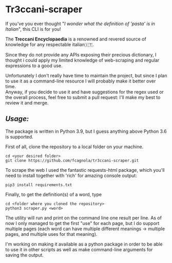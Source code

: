 # **Tr3ccani-scraper**  

If you've you ever thought "*I wonder what the definition of 'pasta' is in Italian*", this CLI is for you!  

The **Treccani Encyclopaedia** is a renowned and revered source of knowledge for any respectable italian🇮🇹.

Since they do not provide any APIs exposing their precious dictionary, I thought i could apply my limited knowledge of web-scraping and regular expressions to a good use.  

Unfortunately I don't really have time to maintain the project, but since I plan to use it as a command-line resource I will probably make it better over time.  
Anyway, if you decide to use it and have suggestions for the regex used or the overall process, feel free to submit a pull request: I'll make my best to review it and merge.  

## _Usage:_

The package is written in Python 3.9, but I guess anything above Python 3.6 is supported.

First of all, clone the repository to a local folder on your machine.

```shell
cd <your desired folder>
git clone https://github.com/fcagnola/tr3ccani-scraper.git
```

To scrape the web I used the fantastic requests-html package, which you'll need to install together with 'rich' for amazing console output:

```shell
pip3 install requirements.txt
```

Finally, to get the definition(s) of a word, type

```shell
cd <folder where you cloned the repository>
python3 scraper.py <word>
```

The utility will run and print on the command line one result per line. As of now I only managed to get the first "use" for each page, but I do support multiple pages (each word can have multiple different meanings -> multiple pages, and multiple uses for that meaning).

I'm working on making it available as a python package in order to be able to use it in other scripts as well as make command-line arguments for saving the output.
